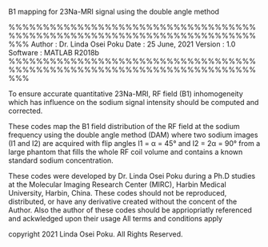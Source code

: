 B1 mapping for 23Na-MRI signal using the double angle method

%%%%%%%%%%%%%%%%%%%%%%%%%%%%%%%%%%%%%%%%%%%%%%%%%%%%%%%%%%%%%%%%%%%%%%%%%%%
Author   : Dr. Linda Osei Poku
Date     : 25 June, 2021
Version  : 1.0
Software : MATLAB R2018b
%%%%%%%%%%%%%%%%%%%%%%%%%%%%%%%%%%%%%%%%%%%%%%%%%%%%%%%%%%%%%%%%%%%%%%%%%%%



To ensure accurate quantitative 23Na-MRI, RF field (B1)  inhomogeneity  which has influence on the sodium signal intensity should be computed and corrected. 

These codes map the B1 field distribution of the RF field at the sodium frequency using the double angle method (DAM) where two sodium images (I1 and I2) are acquired with flip angles I1 = α = 45°  and I2 = 2α = 90° from a large phantom that fills the whole RF coil volume and contains a known standard sodium concentration.

These codes were developed by Dr. Linda Osei Poku during a Ph.D studies at the Molecular Imaging Research Center (MIRC), Harbin Medical University, Harbin, China.
These codes should not be reproduced, distributed, or have any derivative created without the concent of the Author.
Also the author of these codes should be appriopriatly referenced and ackwledged upon their usage
All terms and conditions apply

copyright 2021 Linda Osei Poku. All Rights Reserved.
